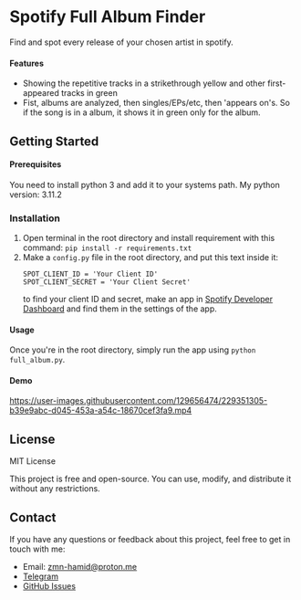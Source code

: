 # Spotify Full Album Finder

Find and spot every release of your chosen artist in spotify.

#### Features

- Showing the repetitive tracks in a strikethrough yellow and other first-appeared tracks in green
- Fist, albums are analyzed, then singles/EPs/etc, then 'appears on's. So if the song is in a album, it shows it in green only for the album.

## Getting Started

#### Prerequisites

You need to install python 3 and add it to your systems path.
My python version: 3.11.2

### Installation

1. Open terminal in the root directory and install requirement with this command:
   `pip install -r requirements.txt`
2. Make a `config.py` file in the root directory, and put this text inside it:
   ```
   SPOT_CLIENT_ID = 'Your Client ID'
   SPOT_CLIENT_SECRET = 'Your Client Secret'
   ```
   to find your client ID and secret, make an app in [Spotify Developer Dashboard](https://developer.spotify.com/dashboard) and find them in the settings of the app.

#### Usage

Once you're in the root directory, simply run the app using `python full_album.py`.

#### Demo

https://user-images.githubusercontent.com/129656474/229351305-b39e9abc-d045-453a-a54c-18670cef3fa9.mp4

## License

MIT License

This project is free and open-source. You can use, modify, and distribute it without any restrictions.

## Contact

If you have any questions or feedback about this project, feel free to get in touch with me:

- Email: zmn-hamid@proton.me
- [Telegram](https://t.me/hamid1780)
- [GitHub Issues](https://github.com/zmn-hamid/spotify-full-album/issues)
